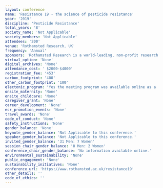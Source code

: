 ```yaml
---
layout: conference 
name: 'Resistance 19 - the science of pesticide resistance'
year: '2019'
discipline: 'Pesticide Resistance'
total_years: '8'
society_name: 'Not Applicable'
society_members: 'Not Applicable'
attendees: '200'
venue: 'Rothamsted Research, UK'
frequency: 'Annual'
sponsors: 'Rothamsted Research is a world-leading, non-profit research centre that focuses on strategic agricultural science to the benefit of farmers and society worldwide.'
virtual_option: 'None'
digital_archives: 'None'
attendance_cost: ' $2000-$4000'
registration_fee: '453'
carbon_footprint: '400'
other_carbon_footprint: '100'
electonic_program: 'Yes the meeting program was available online as a .docx file on the conference website.'
onsite_maternity: 'None'
onsite_childcare: 'None'
caregiver_grant: 'None'
career_development: 'None'
ecr_promotion_events: 'None'
travel_awards: 'None'
code_of_conduct: 'None'
safety_instructions: 'None'
gender_balance: 'None'
keynote_gender_balance: 'Not Applicable to this conference.'
speaker_gender_balance: 'Not Applicable to this conference.'
invited_gender_balance: '31 Men: 7 Women'
session_chair_gender_balance: '8 Men: 2 Women'
conference_chair_gender_balance: 'No information available online.'
environmental_sustainability: 'None'
public_engagement: 'None'
sustainability_initiatives: 'None'
conference_url: 'https://www.rothamsted.ac.uk/resistance19'
other_details: ''
code_of_ethics: ''
---
```

